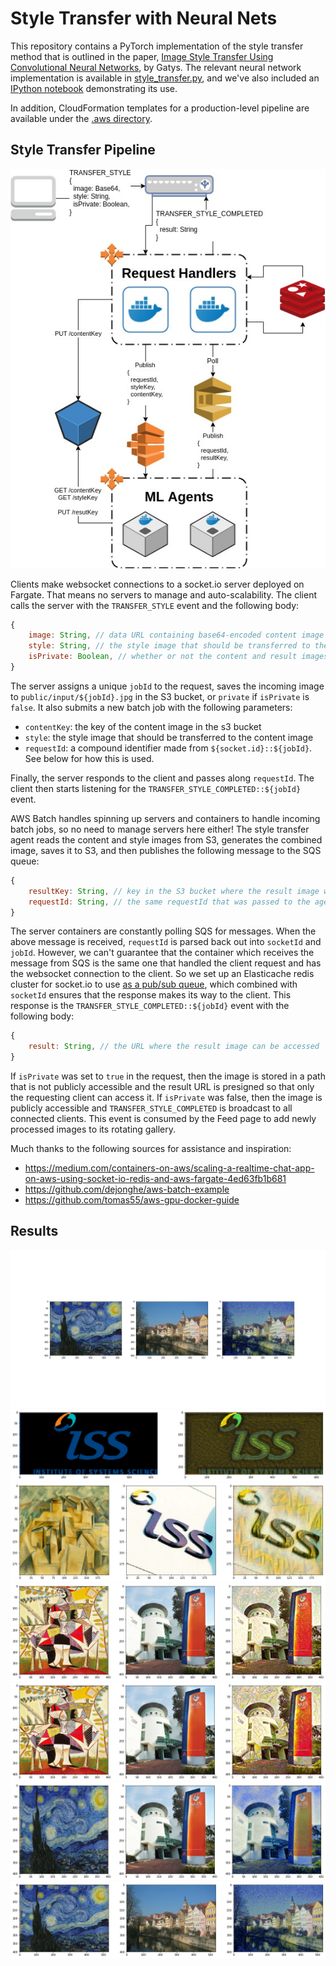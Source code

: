 # Style Transfer with Neural Nets
This repository contains a PyTorch implementation of the style transfer method that is outlined in the paper, [Image Style Transfer Using Convolutional Neural Networks](https://www.cv-foundation.org/openaccess/content_cvpr_2016/papers/Gatys_Image_Style_Transfer_CVPR_2016_paper.pdf), by Gatys. The relevant neural network implementation is available in [style_transfer.py](./agent/src/style_transfer.py), and we've also included an [IPython notebook](./agent/style-transfer-demo.ipynb) demonstrating its use.

In addition, CloudFormation templates for a production-level pipeline are available under the [.aws directory](./.aws).

## Style Transfer Pipeline

![pipeline](docs/style-transfer-pipeline.jpeg)

Clients make websocket connections to a socket.io server deployed on Fargate. That means no servers to manage and auto-scalability. The client calls the server with the `TRANSFER_STYLE` event and the following body:
```js
{
    image: String, // data URL containing base64-encoded content image data and MIME type
    style: String, // the style image that should be transferred to the content image
    isPrivate: Boolean, // whether or not the content and result images should be publicly accessible
}
```

The server assigns a unique `jobId` to the request, saves the incoming image to `public/input/${jobId}.jpg` in the S3 bucket, or `private` if `isPrivate` is `false`. It also submits a new batch job with the following parameters:
* `contentKey`: the key of the content image in the s3 bucket
* `style`: the style image that should be transferred to the content image
* `requestId`: a compound identifier made from `${socket.id}::${jobId}`. See below for how this is used.

Finally, the server responds to the client and passes along `requestId`. The client then starts listening for the `TRANSFER_STYLE_COMPLETED::${jobId}` event.

AWS Batch handles spinning up servers and containers to handle incoming batch jobs, so no need to manage servers here either! The style transfer agent reads the content and style images from S3, generates the combined image, saves it to S3, and then publishes the following message to the SQS queue:
```js
{
    resultKey: String, // key in the S3 bucket where the result image was saved
    requestId: String, // the same requestId that was passed to the agent
}
```

The server containers are constantly polling SQS for messages. When the above message is received, `requestId` is parsed back out into `socketId` and `jobId`. However, we can't guarantee that the container which receives the message from SQS is the same one that handled the client request and has the websocket connection to the client. So we set up an Elasticache redis cluster for socket.io to use [as a pub/sub queue](https://github.com/socketio/socket.io-redis), which combined with `socketId` ensures that the response makes its way to the client. This response is the `TRANSFER_STYLE_COMPLETED::${jobId}` event with the following body:
```js
{
    result: String, // the URL where the result image can be accessed
}
```

If `isPrivate` was set to `true` in the request, then the image is stored in a path that is not publicly accessible and the result URL is presigned so that only the requesting client can access it. If `isPrivate` was false, then the image is publicly accessible and `TRANSFER_STYLE_COMPLETED` is broadcast to all connected clients. This event is consumed by the Feed page to add newly processed images to its rotating gallery.

Much thanks to the following sources for assistance and inspiration:
* https://medium.com/containers-on-aws/scaling-a-realtime-chat-app-on-aws-using-socket-io-redis-and-aws-fargate-4ed63fb1b681
* https://github.com/dejonghe/aws-batch-example
* https://github.com/tomas55/aws-gpu-docker-guide


## Results
![Example 1](./docs/examples/output.jpg)
![Example 2](./docs/examples/output1.png)
![Example 3](./docs/examples/output2.png)
![Example 4](./docs/examples/output3.png)
![Example 5](./docs/examples/output4.png)
![Example 6](./docs/examples/output5.png)
![Example 7](./docs/examples/output7.png)
